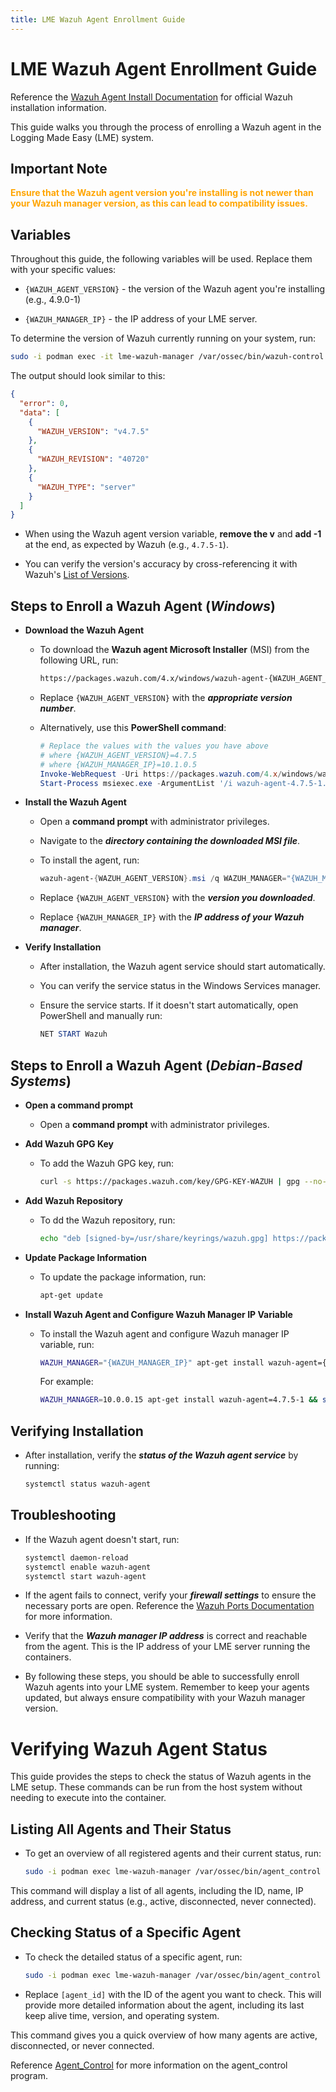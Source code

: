 ```yaml
---
title: LME Wazuh Agent Enrollment Guide
---
```

# LME Wazuh Agent Enrollment Guide

Reference the [Wazuh Agent Install Documentation](https://documentation.wazuh.com/4.7/installation-guide/wazuh-agent/index.html) for official Wazuh installation information.

This guide walks you through the process of enrolling a Wazuh agent in the Logging Made Easy (LME) system.

## Important Note

 <span style="color:orange">**Ensure that the Wazuh agent version you're installing is not newer than your Wazuh manager version, as this can lead to compatibility issues.** </span>

## Variables

Throughout this guide, the following variables will be used. Replace them with your specific values:

- `{WAZUH_AGENT_VERSION}` - the version of the Wazuh agent you're installing (e.g., 4.9.0-1)
  
- `{WAZUH_MANAGER_IP}` - the IP address of your LME server.
 
To determine the version of Wazuh currently running on your system, run:

```bash
sudo -i podman exec -it lme-wazuh-manager /var/ossec/bin/wazuh-control -j info | jq
```

The output should look similar to this:

```json
{
  "error": 0,
  "data": [
    {
      "WAZUH_VERSION": "v4.7.5"
    },
    {
      "WAZUH_REVISION": "40720"
    },
    {
      "WAZUH_TYPE": "server"
    }
  ]
}
```
- When using the Wazuh agent version variable, **remove the v** and **add -1** at the end, as expected by Wazuh (e.g., `4.7.5-1`).
  
- You can verify the version's accuracy by cross-referencing it with Wazuh's [List of Versions](https://documentation.wazuh.com/current/installation-guide/packages-list.html).

## Steps to Enroll a Wazuh Agent (***Windows***)

- **Download the Wazuh Agent**
  
  - To download the **Wazuh agent Microsoft Installer** (MSI) from the following URL, run:
     
    ```bash
    https://packages.wazuh.com/4.x/windows/wazuh-agent-{WAZUH_AGENT_VERSION}-1.msi
    ```
     
  - Replace `{WAZUH_AGENT_VERSION}` with the ***appropriate version number***.
     
  - Alternatively, use this **PowerShell command**:
     
    ```powershell
    # Replace the values with the values you have above
    # where {WAZUH_AGENT_VERSION}=4.7.5
    # where {WAZUH_MANAGER_IP}=10.1.0.5
    Invoke-WebRequest -Uri https://packages.wazuh.com/4.x/windows/wazuh-agent-4.7.5-1.msi -OutFile wazuh-agent-4.7.5-1.msi;`
    Start-Process msiexec.exe -ArgumentList '/i wazuh-agent-4.7.5-1.msi /q WAZUH_MANAGER="10.1.0.5"' -Wait -NoNewWindow
    ```

- **Install the Wazuh Agent**
   
   - Open a **command prompt** with administrator privileges.
     
   - Navigate to the ***directory containing the downloaded MSI file***.
     
   - To install the agent, run:
     
     ```powershell
     wazuh-agent-{WAZUH_AGENT_VERSION}.msi /q WAZUH_MANAGER="{WAZUH_MANAGER_IP}"
     ```
   - Replace `{WAZUH_AGENT_VERSION}` with the ***version you downloaded***.
     
   - Replace `{WAZUH_MANAGER_IP}` with the ***IP address of your Wazuh manager***.

- **Verify Installation**
  
   - After installation, the Wazuh agent service should start automatically.
   - You can verify the service status in the Windows Services manager.
   - Ensure the service starts. If it doesn't start automatically, open PowerShell and manually run:
     
     ```powershell
     NET START Wazuh
     ```

## Steps to Enroll a Wazuh Agent (***Debian-Based Systems***)

- **Open a command prompt**

  - Open a **command prompt** with administrator privileges.

- **Add Wazuh GPG Key**

    - To add the Wazuh GPG key, run:

      ```bash
      curl -s https://packages.wazuh.com/key/GPG-KEY-WAZUH | gpg --no-default-keyring --keyring gnupg-ring:/usr/share/keyrings/wazuh.gpg --import && chmod 644 /usr/share/keyrings/wazuh.gpg
      ```

- **Add Wazuh Repository**

  - To dd the Wazuh repository, run:
   
     ```bash
     echo "deb [signed-by=/usr/share/keyrings/wazuh.gpg] https://packages.wazuh.com/4.x/apt/ stable main" | tee -a /etc/apt/sources.list.d/wazuh.list
     ```

- **Update Package Information**

   - To update the package information, run:
   
     ```bash
     apt-get update
     ```

- **Install Wazuh Agent and Configure Wazuh Manager IP Variable**
   
   - To install the Wazuh agent and configure Wazuh manager IP variable, run:
   
     ```bash
     WAZUH_MANAGER="{WAZUH_MANAGER_IP}" apt-get install wazuh-agent={WAZUH_AGENT_VERSION} && sed -i 's/MANAGER_IP/{WAZUH_MANAGER_IP}/i' /var/ossec/etc/ossec.conf
     ```
   
     For example:
   
     ```bash
     WAZUH_MANAGER=10.0.0.15 apt-get install wazuh-agent=4.7.5-1 && sed -i 's/MANAGER_IP/10.0.0.15/i' /var/ossec/etc/ossec.conf
     ```

## Verifying Installation

- After installation, verify the ***status of the Wazuh agent service*** by running:

  ```bash
  systemctl status wazuh-agent
  ```

## Troubleshooting

- If the Wazuh agent doesn't start, run: 

  ```bash
  systemctl daemon-reload
  systemctl enable wazuh-agent
  systemctl start wazuh-agent
  ```

- If the agent fails to connect, verify your ***firewall settings*** to ensure the necessary ports are open. Reference the [Wazuh Ports Documentation](https://documentation.wazuh.com/current/getting-started/architecture.html) for more information.
  
- Verify that the ***Wazuh manager IP address*** is correct and reachable from the agent. This is the IP address of your LME server running the containers.

- By following these steps, you should be able to successfully enroll Wazuh agents into your LME system. Remember to keep your agents updated, but always ensure compatibility with your Wazuh manager version.

# Verifying Wazuh Agent Status

This guide provides the steps to check the status of Wazuh agents in the LME setup. These commands can be run from the host system without needing to execute into the container.

## Listing All Agents and Their Status

- To get an overview of all registered agents and their current status, run:

  ```bash
  sudo -i podman exec lme-wazuh-manager /var/ossec/bin/agent_control -l
  ```

This command will display a list of all agents, including the ID, name, IP address, and current status (e.g., active, disconnected, never connected).

## Checking Status of a Specific Agent

- To check the detailed status of a specific agent, run:

  ```bash
  sudo -i podman exec lme-wazuh-manager /var/ossec/bin/agent_control -i [agent_id]
  ```

- Replace `[agent_id]` with the ID of the agent you want to check. This will provide more detailed information about the agent, including its last keep alive time, version, and operating system.

This command gives you a quick overview of how many agents are active, disconnected, or never connected.

Reference [Agent_Control](https://documentation.wazuh.com/current/user-manual/reference/tools/agent-control.html) for more information on the agent_control program.

